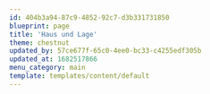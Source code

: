 ```yaml
---
id: 404b3a94-87c9-4852-92c7-d3b331731850
blueprint: page
title: 'Haus und Lage'
theme: chestnut
updated_by: 57ce677f-65c0-4ee0-bc33-c4255edf305b
updated_at: 1682517866
menu_category: main
template: templates/content/default
---
```

